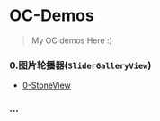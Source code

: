 # OC-Demos
> My OC demos Here :)



### 0.图片轮播器(`SliderGalleryView`)

- [0-StoneView](/Users/stone/Desktop/OC-Demos/0-StoneView)



### ...


